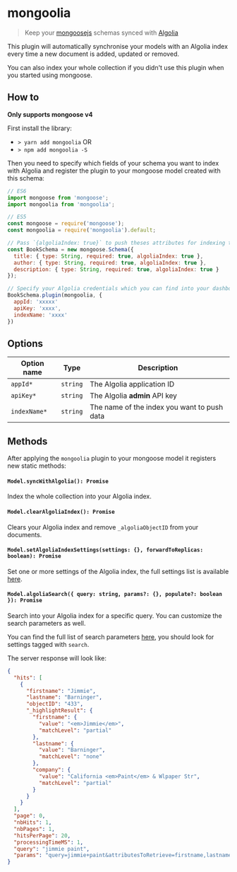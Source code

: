 # mongoolia

> Keep your [mongoosejs](http://mongoosejs.com/) schemas synced with [Algolia](http://www.algolia.com)

This plugin will automatically synchronise your models with an Algolia index every time a new document is added, updated or removed.

You can also index your whole collection if you didn't use this plugin when you started using mongoose.

## How to

**Only supports mongoose v4**

First install the library:

* `> yarn add mongoolia` OR
* `> npm add mongoolia -S`

Then you need to specify which fields of your schema you want to index with Algolia and register the plugin to your mongoose model created with this schema:

```js
// ES6
import mongoose from 'mongoose';
import mongoolia from 'mongoolia';

// ES5
const mongoose = require('mongoose');
const mongoolia = require('mongoolia').default;

// Pass `{algoliaIndex: true}` to push theses attributes for indexing to Algolia
const BookSchema = new mongoose.Schema({
  title: { type: String, required: true, algoliaIndex: true },
  author: { type: String, required: true, algoliaIndex: true },
  description: { type: String, required: true, algoliaIndex: true }
});

// Specify your Algolia credentials which you can find into your dashboard
BookSchema.plugin(mongoolia, {
  appId: 'xxxxx'
  apiKey: 'xxxx',
  indexName: 'xxxx'
})
```

## Options

| Option name  | Type     | Description
| -            | -        | -
| `appId*`     | `string` | The Algolia application ID
| `apiKey*`    | `string` | The Algolia **admin** API key
| `indexName*` | `string` | The name of the index you want to push data

## Methods

After applying the `mongoolia` plugin to your mongoose model it registers new static methods:

#### `Model.syncWithAlgolia(): Promise`
Index the whole collection into your Algolia index.

#### `Model.clearAlgoliaIndex(): Promise`
Clears your Algolia index and remove `_algoliaObjectID` from your documents.

#### `Model.setAlgoliaIndexSettings(settings: {}, forwardToReplicas: boolean): Promise`
Set one or more settings of the Algolia index, the full settings list is available [here](https://www.algolia.com/doc/api-reference/settings-api-parameters/).

#### `Model.algoliaSearch({ query: string, params?: {}, populate?: boolean }): Promise`
Search into your Algolia index for a specific query. You can customize the search parameters as well.

You can find the full list of search parameters [here](https://www.algolia.com/doc/api-reference/api-parameters/), you should look for settings tagged with `search`.

The server response will look like:

```json
{
  "hits": [
    {
      "firstname": "Jimmie",
      "lastname": "Barninger",
      "objectID": "433",
      "_highlightResult": {
        "firstname": {
          "value": "<em>Jimmie</em>",
          "matchLevel": "partial"
        },
        "lastname": {
          "value": "Barninger",
          "matchLevel": "none"
        },
        "company": {
          "value": "California <em>Paint</em> & Wlpaper Str",
          "matchLevel": "partial"
        }
      }
    }
  ],
  "page": 0,
  "nbHits": 1,
  "nbPages": 1,
  "hitsPerPage": 20,
  "processingTimeMS": 1,
  "query": "jimmie paint",
  "params": "query=jimmie+paint&attributesToRetrieve=firstname,lastname&hitsPerPage=50"
}
```
